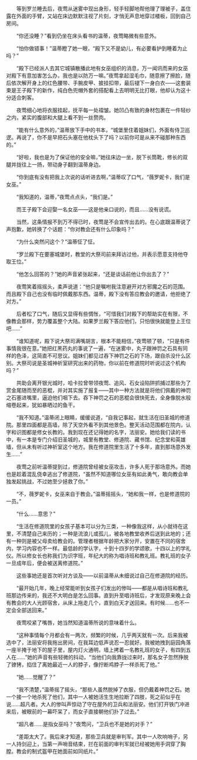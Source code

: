 　　等到罗兰睡去后，夜莺从迷雾中现出身形，轻手轻脚地帮他理了理被子，盖住露在外面的手臂，又站在床边默默注视了片刻，才悄无声息地穿过楼板，回到自己房间。

　　“你还没睡？”看到仍坐在床头看书的温蒂，夜莺略微有些意外。

　　“怕你做错事！”温蒂瞪了她一眼，“殿下又不是幼儿，有必要看护到睡着为止吗？”

　　“殿下已经派人去其它城镇散播此地有女巫组织的消息，万一闻讯而来的女巫对殿下有意加害怎么办，我也是以防万一嘛。”夜莺拿起湿毛巾，随意擦了擦脸，随后依次解开身上的红色腰带、手腕皮甲、披挂扣带，最后褪下一身白衣——这套装束是王子殿下的新作，纯白色兜帽外套的搭配看上去明明无比打眼，他却认为这十分适合刺客。

　　夜莺细心地将衣服挂起，抚平每一处褶皱。她凹凸有致的身材包裹在一件轻纱之内，紧实的腹部和大腿上看不到一丝赘肉。

　　“能有什么意外的，”温蒂放下手中的书本，“城堡里住着姐妹们，外面有侍卫巡逻。再说了，你不是早把石头塞在他枕头下了吗？以前你可是从来不碰那种东西的。”

　　“好啦，我也是为了保证他的安全嘛，”她往床边一坐，脱下长筒靴，修长的双腿并拢往上一扬，带动身子翻到温蒂身边。

　　“你到底有没有把我上次说的话听进去啊，”温蒂叹了口气，“薇罗妮卡，我们是女巫。”

　　“我知道的，温蒂，”夜莺点点头，“我们是。”

　　而王子殿下会迎娶一名女巫——这是他亲口说的，而且……没有说谎。

　　当然，这条情报不到万不得已时，夜莺是不会宣传出去的。在心底跟温蒂说了声抱歉，她转换了个话题：“你对教会还有什么印象吗？”

　　“为什么突然问这个？”温蒂怔了怔。

　　“罗兰殿下在要塞城堡时，教堂的大祭司前来拜访过他，并表示愿意支持他夺取王位。”

　　“他怎么回答的？”她的声音紧张起来，“还是谈话前他让你出去了？”

　　夜莺笑着摇摇头，柔声说道：“他只是嘱咐我注意避开对方邪魔之石的范围。而且殿下自己也没有临时佩戴那东西。温蒂，殿下没有答应教会的邀请，他拒绝了对方。”

　　后者松了口气，随后又显得有些惆怅，“可惜我们对殿下的帮助实在有限，不像教会那样，势力覆盖整个大陆。如果罗兰殿下答应他们，只怕很快就能登上王位吧……”

　　“谁知道呢，殿下说大祭司满嘴胡言，根本不能相信，”夜莺顿了顿，“只是有件事情我很在意。”她把红黑药丸的事说了一遍，“在迷雾中，丸子跟神罚之石具有同样的色泽，这简直不可思议。姐妹们都见过吞下神罚之石的下场，跟自杀没什么区别。大祭司说是圣城神祈室研究出来的药物，你以前在修道院时听说过这个机构吗？”

　　共助会离开银光城时，哈卡拉曾带领夜莺、追风、石女设陷阱抓捕过那些为了赏金尾随而至的恶棍，并对其实施了报复——其中一种方法就是将他们佩戴的神罚之石塞进嘴里，逼迫他们咽下去。吞下神罚之石的恶棍会很快死去，全身像脱水般缩卷起来，犹如暴晒过的鱼干。

　　“我不知道。”温蒂闭上眼睛，缓缓说道，“自我记事起，就生活在旧圣城的修道院。那里四面都是高墙，除了天空外看不到其他景色。整天活动范围都在院内，认字和识图都是修女长教的。我到现在还记得她的名字，法丽安。她给我们读的书中，有一本是专门介绍旧圣城的，城里有教堂、修道院、藏书馆、纪念堂和英雄墙，但从未有听过神祈室这个地方。我在修道院里生活了十多年，直到那场意外发生……”

　　夜莺之前听温蒂提到过，修道院曾经被女巫攻击，许多人死于那场意外。而她也是趁着混乱侥幸逃出了修道院，“虽然不知道哪位女巫有如此勇气，敢向教会单独发起挑战，不过她至少拯救了你。”

　　“不，薇罗妮卡，女巫来自于教会。”温蒂摇摇头，“她和我一样，也是修道院的一员。”

　　“什么……意思？”

　　“生活在修道院里的女孩子基本可以分为三类，一种像我这样，从小就待在这里，不清楚自己来历的；一种是流浪儿或孤儿，被各地教堂收养后送到此地的；还有一种则是被父母卖给教会的。管理者根据年龄把大家分开，安置在不同的宿舍内，学习内容也不一样。最低龄的学认字，十到十四岁的学颂歌，十四以上的学礼仪。所以修女长也称我们为识字班，年纪大的称为唱诗班和教礼班。教礼班的女子一旦成年后，便会被送离修道院。”

　　这些事她还是首次听对方谈及——以前温蒂从未细说过自己在修道院的经历。

　　“最开始几年，晚上经常能听到女孩子们发出的惨叫——都是从唱诗班和教礼班那边传来的，我还不大明白是怎么回事。直到升至唱诗班后，才发现原来晚上会有教会的大人光顾宿舍，从床上拖走几个，直到白天才送回来。有时候……也不一定会全部送回来。”

　　夜莺咬紧了嘴唇，她当然知道温蒂所说的意味着什么。

　　“这种事情每个月都会有一两次，频繁的时候，几乎两天就有一次。后来我被选中了，法丽安将我拖出房间，在我耳边低声说忍一忍就好。我被她拽到庭园角落一座半掩于地下的屋子里，屋内灯火通明，墙上拷着一名教礼班的女子，有四到五人在……”她的声音有些轻微的抖动，“当他们向我靠拢过来时，那名女子忽然挣脱了镣铐，掐住了离她最近一人的脖子，像拧断鸡脖子一样杀死了他。”

　　“她……觉醒了？”

　　“我不清楚，”温蒂摇了摇头，“那些人虽然脱掉了衣服，但仍戴着神罚之石。她一个接一个地杀死了他们，其中一人被她活生生地拉断了四肢，死之前似乎在说……超凡者。大人的惨叫声惊动了守在屋外的卫兵和法丽安。他们打开铁门冲进来后，被眼前的一幕吓呆了，而女子直接朝他们扑了过去。”

　　“超凡者……是指女巫吗？”夜莺问，“卫兵也不是她的对手？”

　　“差距太大了。我后来才知道，那些卫兵就是审判军。其中一人吹响哨子，另一人持剑迎上，当第一声哨音结束，拦在前面的审判军就已经被她用手洞穿了胸膛。教会的制式盔甲在她面前如同纸片。”
